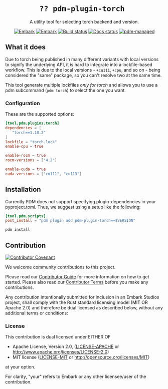 <!-- Allow this file to not have a first line heading -->
<!-- markdownlint-disable-file MD041 -->

<!-- inline html -->
<!-- markdownlint-disable-file MD033 -->

<div align="center">

# `?? pdm-plugin-torch `

A utility tool for selecting torch backend and version.

[![Embark](https://img.shields.io/badge/embark-open%20source-blueviolet.svg)](https://embark.dev)
[![Embark](https://img.shields.io/badge/discord-ark-%237289da.svg?logo=discord)](https://discord.gg/dAuKfZS)
[![Build status](https://badge.buildkite.com/968ac3c0bb075fb878f9f973ed91406c8b257b0f050c197542.svg?theme=github&branch=main)](https://buildkite.com/embark-studios/pdm-plugin-torch)
[![Docs status](https://img.shields.io/badge/Docs-latest-brightgreen)](https://embarkstudios.github.io/pdm-plugin-torch/)
[![pdm-managed](https://img.shields.io/badge/PDM-v2.2.0-blueviolet)](https://pdm.fming.dev)

</div>


## What it does

Due to torch being published in many different variants with local versions to signify the underlying API, it is hard to integrate into a lockfile-based workflow. This is due to the local versions - `+cu111`, `+cpu`, and so on - being considered the "same" package, so you can't resolve two at the same time.

This tool generate multiple lockfiles *only for torch* and allows you to use a pdm subcommand (`pdm torch`) to select the one you want.

### Configuration

These are the supported options:

```toml
[tool.pdm.plugins.torch]
dependencies = [
   "torch==1.10.2"
]
lockfile = "torch.lock"
enable-cpu = true

enable-rocm = true
rocm-versions = ["4.2"]

enable-cuda = true
cuda-versions = ["cu111", "cu113"]
```

## Installation

Currently PDM does not support specifying plugin-dependencies in your pyproject.toml. Thus, we suggest using a setup like the following:

``` toml
[tool.pdm.scripts]
post_install = "pdm plugin add pdm-plugin-torch==$VERSION"
```


```bash
pdm install
```

## Contribution

[![Contributor Covenant](https://img.shields.io/badge/contributor%20covenant-v1.4-ff69b4.svg)](../main/CODE_OF_CONDUCT.md)

We welcome community contributions to this project.

Please read our [Contributor Guide](CONTRIBUTING.md) for more information on how to get started.
Please also read our [Contributor Terms](CONTRIBUTING.md#contributor-terms) before you make any contributions.

Any contribution intentionally submitted for inclusion in an Embark Studios project, shall comply with the Rust standard licensing model (MIT OR Apache 2.0) and therefore be dual licensed as described below, without any additional terms or conditions:

### License

This contribution is dual licensed under EITHER OF

* Apache License, Version 2.0, ([LICENSE-APACHE](LICENSE-APACHE) or <http://www.apache.org/licenses/LICENSE-2.0>)
* MIT license ([LICENSE-MIT](LICENSE-MIT) or <http://opensource.org/licenses/MIT>)

at your option.

For clarity, "your" refers to Embark or any other licensee/user of the contribution.
